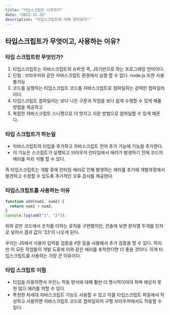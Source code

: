 ```yaml
---
title: "타입스크립트 시작하기"
date: "2022-11-23"
description: "타입스크립트에 대해 알아보자!"
---
```


## 타입스크립트가 무엇이고, 사용하는 이유?

### 타입 스크립트란 무엇인가?

1. 타입스크립트는 자바스크립트의 슈퍼셋 즉, JS기반으로 하는 프로그래밍 언어이다.
2. 단점 : 브라우저와 같은 자바스크립트 환경에서 실행 할 수 없다. node.js 또한 사용 불가능
3. 코드를 실행하는 타입스크립트 코드를 자바스크립트로 컴파일하는 강력한 컴파일러이다.
4. 타입스크립트 컴파일러는 보다 나은 구문과 작업을 보다 쉽게 수행할 수 있게 해줄 방법을 제공하고
5. 복잡한 자바스크립트 스니펫으로 더 멋지고 쉬운 방법으로 컴파일할 수 있게 해준다.

### 타입 스크립트가 하는일

- 자바스크립트의 타입을 추가하고 자바스크립트 언어 추가 기능에 기능을 추가한다.
- 이 기능은 스크립트가 실행되고 브라우저 런타임에서 에러가 발생하기 전에 코드의 에러를 미리 식별 할 수 있다.

즉 타입스크립트는 개발 중에 런타임 에러로 인해 발생하는 에러를 초기에 개발과정에서 발견하고 수정할 수 있도록
추가적인 오류 검사를 제공한다.

### 타입스크립트를 사용하는 이유

```js
function add(num1, num2) {
  return num1 + num2;
}
console.log(add("1", "2"));
```

위와 같은 코드에서 숫자를 더하는 로직을 구현했지만, 콘솔에 보면 문자열 두개를 인자로 넣어서
결과 값이 '23'이 나오게 된다.

우리는 JS에서 사용자 입력을 검증을 if문 등을 사용해서 추가 검증을 할 수 있다.
하지만 이 모든 작업들이 개발 도중에 이와 같은 에러를 포착한다면 더 좋을 것이다.
이게 타입스크립트를 사용하는 가장 큰 이유이다.

### 타입 스크립트 이점

- 타입을 이용하면서 우린느 작동 방식에 대해 훨씬 더 명시적이어야 하며 예상치 못한 많으 에러를 피할 수 있다.
- 특정한 차세대 자바스크립트 기능도 사용할 수 있고 이를 타입스크립트 파일에서 작성하고 사용하면 자바스크립트 코드로 컴파일되어 구형 브라우저에서도 작동할 수 있다.
